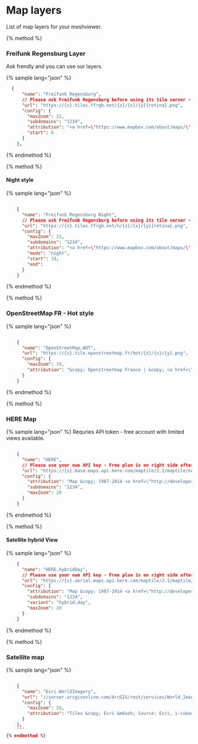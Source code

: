 # Map layers

List of map layers for your meshviewer.

{% method %}
### Freifunk Regensburg Layer

Ask frendly and you can use our layers.

{% sample lang="json" %}
```json
  {
      "name": "Freifunk Regensburg",
      // Please ask Freifunk Regensburg before using its tile server - example with retina tiles
      "url": "https://{s}.tiles.ffrgb.net/{z}/{x}/{y}{retina}.png",
      "config": {
        "maxZoom": 22,
        "subdomains": "1234",
        "attribution": "<a href=\'https://www.mapbox.com/about/maps/\' target=\'_blank\'>&copy; Mapbox</a> <a href=\'https://openstreetmap.org/about/\' target=\'_blank\'>&copy; OpenStreetMap</a> <a class=\'mapbox-improve-map\' href=\'https://www.mapbox.com/map-feedback/\' target=\'_blank\'>Improve this map</a>",
        "start": 6
      }
    },
```
{% endmethod %}

{% method %}
#### Night style

{% sample lang="json" %}
```json

    {
      "name": "Freifunk Regensburg Night",
      // Please ask Freifunk Regensburg before using its tile server - example with retina and dark tiles
      "url": "https://{s}.tiles.ffrgb.net/n/{z}/{x}/{y}{retina}.png",
      "config": {
        "maxZoom": 22,
        "subdomains": "1234",
        "attribution": "<a href=\'https://www.mapbox.com/about/maps/\' target=\'_blank\'>&copy; Mapbox</a> <a href=\'https://openstreetmap.org/about/\' target=\'_blank\'>&copy; OpenStreetMap</a> <a class=\'mapbox-improve-map\' href=\'https://www.mapbox.com/map-feedback/\' target=\'_blank\'>Improve this map</a>",
        "mode": "night",
        "start": 19,
        "end": 
      }
    }
```
{% endmethod %}

{% method %}
### OpenStreetMap FR - Hot style

{% sample lang="json" %}
```json

    {
      "name": "OpenStreetMap.HOT",
      "url": "https://{s}.tile.openstreetmap.fr/hot/{z}/{x}/{y}.png",
      "config": {
        "maxZoom": 19,
        "attribution": "&copy; Openstreetmap France | &copy; <a href=\"http://www.openstreetmap.org/copyright\">OpenStreetMap</a>"
      }
    }
```
{% endmethod %}

{% method %}
### HERE Map

{% sample lang="json" %}
Requries API token - free account with limited views available.

```json

    {
      "name": "HERE",
      // Please use your own API key - Free plan is on right side after the pay plans
      "url": "https://{s}.base.maps.api.here.com/maptile/2.1/maptile/newest/normal.day/{z}/{x}/{y}/256/png8?app_id=YOUR_KEY&app_code=YOUR_CODE&lg=deu",
      "config": {
        "attribution": "Map &copy; 1987-2014 <a href=\"http://developer.here.com\">HERE</a>",
        "subdomains": "1234",
        "maxZoom": 20
      }
    }
```
{% endmethod %}

{% method %}
#### Satellite hybrid View

{% sample lang="json" %}
```json
    {
      "name": "HERE.hybridDay",
      // Please use your own API key - Free plan is on right side after the pay plans
      "url": "https://{s}.aerial.maps.api.here.com/maptile/2.1/maptile/newest/{variant}/{z}/{x}/{y}/256/png8?app_id=YOUR_KEY&app_code=YOUR_CODE&lg=deu",
      "config": {
        "attribution": "Map &copy; 1987-2014 <a href=\"http://developer.here.com\">HERE</a>",
        "subdomains": "1234",
        "variant": "hybrid.day",
        "maxZoom": 20
      }
    }
```
{% endmethod %}

{% method %}
### Satellite map

{% sample lang="json" %}
```json

    {
      "name": "Esri.WorldImagery",
      "url": "//server.arcgisonline.com/ArcGIS/rest/services/World_Imagery/MapServer/tile/{z}/{y}/{x}",
      "config": {
        "maxZoom": 20,
        "attribution": "Tiles &copy; Esri &mdash; Source: Esri, i-cubed, USDA, USGS, AEX, GeoEye, Getmapping, Aerogrid, IGN, IGP, UPR-EGP, and the GIS User Community"
      }
    },
    ```
{% endmethod %}
